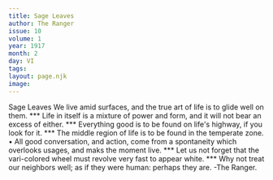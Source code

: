 ```yaml
---
title: Sage Leaves
author: The Ranger
issue: 10
volume: 1
year: 1917
month: 2
day: VI
tags:
layout: page.njk
image:
---
```

Sage Leaves      We live amid surfaces, and the true art of life is to glide well on them.   ***   Life in itself is a mixture of power and form, and it will not bear an excess of either.   ***   Everything good is to be found on life's highway, if you look for it.   ***   The middle region of life is to be found in   the temperate zone.   •   All good conversation, and action, come from a spontaneity which overlooks usages, and maks the moment live.   ***   Let us not forget that the vari-colored wheel must revolve very fast to appear white.   ***   Why not treat our neighbors well; as if they were human: perhaps they are.   -The Ranger.   




